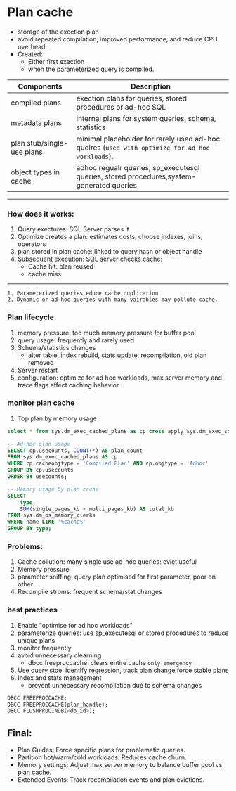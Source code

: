 # Plan cache
* storage of the exection plan
* avoid repeated compilation, improved performance, and reduce CPU overhead.
* Created:
    * Either first exection
    * when the parameterized query is compiled.

|Components| Description|
|---|---|
| compiled plans| exection plans for queries, stored procedures or ad-hoc SQL|
|metadata plans | internal plans for system queries, schema, statistics|
| plan stub/single-use plans| minimal placeholder for rarely used ad-hoc queires (```used with optimize for ad hoc workloads```).|
|object types in cache| adhoc regualr queries, sp_executesql queries, stored procedures,system-generated queries
---
### How does it works:
1. Query exectures: SQL Server parses it
2. Optimize creates a plan: estimates costs, choose indexes, joins, operators
3. plan stored in plan cache: linked to query hash or object handle
4. Subsequent execution: SQL server checks cache:
    * Cache hit: plan reused
    * cache miss
---
```
1. Parameterized queries educe cache duplication
2. Dynamic or ad-hoc queries with many vairables may pollute cache.
```
### Plan lifecycle
1. memory pressure: too much memory pressure for buffer pool
2. query usage: frequently and rarely used
3. Schema/statistics changes
    * alter table, index rebuild, stats update: recompilation, old plan removed
4. Server restart
5. configuration: optimize for ad hoc workloads, max server memory and trace flags affect caching behavior.
### monitor plan cache
1. Top plan by memory usage
```SQL
select * from sys.dm_exec_cached_plans as cp cross apply sys.dm_exec_sql_text(cp.plan_handle) as st;

-- Ad-hoc plan usage
SELECT cp.usecounts, COUNT(*) AS plan_count
FROM sys.dm_exec_cached_plans AS cp
WHERE cp.cacheobjtype = 'Compiled Plan' AND cp.objtype = 'Adhoc'
GROUP BY cp.usecounts
ORDER BY usecounts;

-- Memory usage by plan cache
SELECT
    type,
    SUM(single_pages_kb + multi_pages_kb) AS total_kb
FROM sys.dm_os_memory_clerks
WHERE name LIKE '%cache%'
GROUP BY type;

```
### Problems:
1. Cache pollution: many single use ad-hoc queries: evict useful
2. Memory pressure
3. parameter sniffing: query plan optimised for first parameter, poor on other
4. Recompile stroms: frequent schema/stat changes

### best practices
1. Enable "optimise for ad hoc workloads"
2. parameterize queries: use sp_executesql or stored procedures to reduce unique plans
3. monitor frequently
4. avoid unnecessary clearning
    * dbcc freeproccache: clears entire cache ```only emergency```
5. Use query stoe: identify regression, track plan change,force stable plans
6. Index and stats management
    * prevent unnecessary recompilation due to schema changes

```SQL
DBCC FREEPROCCACHE;
DBCC FREEPROCCACHE(plan_handle);
DBCC FLUSHPROCINDB(<db_id>);
```
## Final:
* Plan Guides: Force specific plans for problematic queries.
* Partition hot/warm/cold workloads: Reduces cache churn.
* Memory settings: Adjust max server memory to balance buffer pool vs plan cache.
* Extended Events: Track recompilation events and plan evictions.


